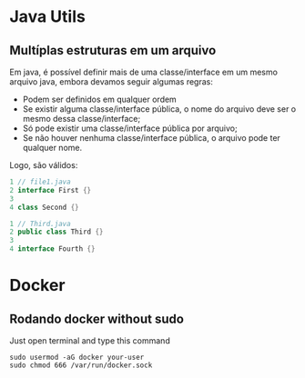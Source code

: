 # Java Utils 

## Multíplas estruturas em um arquivo

Em java, é possível definir mais de uma classe/interface em um mesmo
arquivo java, embora devamos seguir algumas regras:

- Podem ser definidos em qualquer ordem
- Se existir alguma classe/interface pública, o nome do arquivo deve ser o mesmo dessa classe/interface;
- Só pode existir uma classe/interface pública por arquivo;
- Se não houver nenhuma classe/interface pública, o arquivo pode ter qualquer nome.

Logo, são válidos:

```java
1 // file1.java
2 interface First {}
3
4 class Second {}

1 // Third.java
2 public class Third {}
3
4 interface Fourth {}
```
# Docker 

## Rodando docker without sudo

Just open terminal and type this command

```shell 
sudo usermod -aG docker your-user
sudo chmod 666 /var/run/docker.sock
``` 
